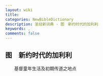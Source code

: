 ```yaml
---
layout: wiki
title: 
categories: NewBibleDictionary
description: 圣经新词典 - 图　新约时代的加利利
keywords: , 
comments: false
---
```


## 图　新约时代的加利利

　　基督童年生活及初期传道之地点










